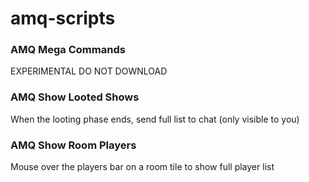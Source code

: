 # amq-scripts

### AMQ Mega Commands
EXPERIMENTAL DO NOT DOWNLOAD

### AMQ Show Looted Shows
When the looting phase ends, send full list to chat (only visible to you)

### AMQ Show Room Players
Mouse over the players bar on a room tile to show full player list
